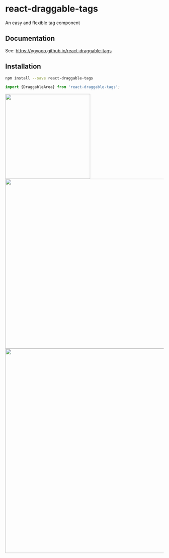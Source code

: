 # react-draggable-tags
An easy and flexible tag component

## Documentation
See: https://ygyooo.github.io/react-draggable-tags

## Installation
```sh
npm install --save react-draggable-tags
```

```js
import {DraggableArea} from 'react-draggable-tags';
```

<img src="https://github.com/YGYOOO/react-draggable-tags/blob/master/imgs/AddAddDelete.gif" width="270">
<img src="https://github.com/YGYOOO/react-draggable-tags/blob/master/imgs/CrossAreaDrag.gif" width="540">
<img src="https://github.com/YGYOOO/react-draggable-tags/blob/master/imgs/TagsInTags.gif" width="650">
